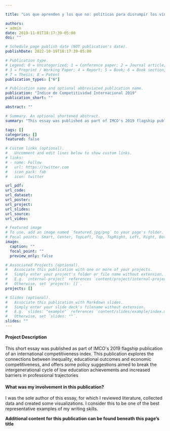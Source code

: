 ```yaml
---

title: "Los que aprenden y los que no: políticas para disrumpir los vínculos entre las brechas de aprendizaje y la desigualdad social"

authors:
- admin
date: 2019-11-01T18:17:39-05:00
doi: ""

# Schedule page publish date (NOT publication's date).
publishDate: 2022-10-19T18:17:39-05:00

# Publication type.
# Legend: 0 = Uncategorized; 1 = Conference paper; 2 = Journal article;
# 3 = Preprint / Working Paper; 4 = Report; 5 = Book; 6 = Book section;
# 7 = Thesis; 8 = Patent
publication_types: ["6"]

# Publication name and optional abbreviated publication name.
publication: "Índice de Competitividad Internacional 2019"
publication_short: ""

abstract: ""

# Summary. An optional shortened abstract.
summary: "This essay was published as part of IMCO's 2019 flagship publication of a competitiveness index and explores the connections between inequality, educational outcomes and economic competitiveness."

tags: []
categories: []
featured: false

# Custom links (optional).
#   Uncomment and edit lines below to show custom links.
# links:
# - name: Follow
#   url: https://twitter.com
#   icon_pack: fab
#   icon: twitter

url_pdf:
url_code:
url_dataset:
url_poster:
url_project:
url_slides:
url_source:
url_video:

# Featured image
# To use, add an image named `featured.jpg/png` to your page's folder. 
# Focal points: Smart, Center, TopLeft, Top, TopRight, Left, Right, BottomLeft, Bottom, BottomRight.
image:
  caption: ""
  focal_point: ""
  preview_only: false

# Associated Projects (optional).
#   Associate this publication with one or more of your projects.
#   Simply enter your project's folder or file name without extension.
#   E.g. `internal-project` references `content/project/internal-project/index.md`.
#   Otherwise, set `projects: []`.
projects: []

# Slides (optional).
#   Associate this publication with Markdown slides.
#   Simply enter your slide deck's filename without extension.
#   E.g. `slides: "example"` references `content/slides/example/index.md`.
#   Otherwise, set `slides: ""`.
slides: ""
---
```


#### Project Description

This short essay was published as part of IMCO's 2019 flagship publication of an international competitiveness index. This publication explores the connections between inequality, educational outcomes and economic competitiveness, and offers some policy suggestions aimed to break the intergenerational cycle of low education achievements and increased barriers in professional trajectories  

#### What was my involvement in this publication?

I was the sole author of this essay, for which I reviewed literature, collected data and created some visualizations. I consider this to be one of the best representative examples of my writing skills.

**Additional content for this publication can be found beneath this page’s title**